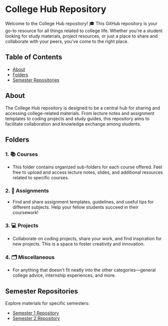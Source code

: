 # College Hub Repository

Welcome to the College Hub repository! 🎓 This GitHub repository is your go-to resource for all things related to college life. Whether you're a student looking for study materials, project resources, or just a place to share and collaborate with your peers, you've come to the right place.

## Table of Contents

- [About](#about)
- [Folders](#folders)
- [Semester Repositories](#semester-repositories)

## About

The College Hub repository is designed to be a central hub for sharing and accessing college-related materials. From lecture notes and assignment templates to coding projects and study guides, this repository aims to facilitate collaboration and knowledge exchange among students.

## Folders

### 1. 📚 **Courses**

- This folder contains organized sub-folders for each course offered. Feel free to upload and access lecture notes, slides, and additional resources related to specific courses.

### 2. 📝 **Assignments**

- Find and share assignment templates, guidelines, and useful tips for different subjects. Help your fellow students succeed in their coursework!

### 3. 💻 **Projects**

- Collaborate on coding projects, share your work, and find inspiration for new projects. This is a space to foster creativity and innovation.

### 4. 🗂️ **Miscellaneous**

- For anything that doesn't fit neatly into the other categories—general college advice, internship experiences, and more.

## Semester Repositories

Explore materials for specific semesters:

- [Semester 1 Repository](https://github.com/your-username/Semester1)
- [Semester 2 Repository](https://github.com/your-username/Semester2)
<!-- - [Add More Semester Repositories](#) Add more links as needed -->
